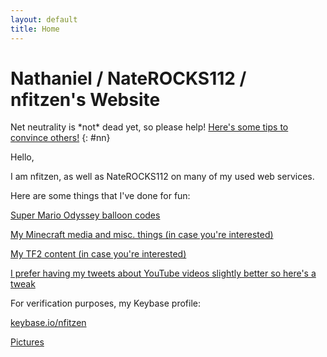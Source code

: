 ```yaml
---
layout: default
title: Home
---
```


# Nathaniel / NateROCKS112 / nfitzen's Website

Net neutrality is \*not\* dead yet, so please help! [Here's some tips to convince others!](netneutrality)
{: #nn}

Hello,

I am nfitzen, as well as NateROCKS112 on many of my used web services.

Here are some things that I've done for fun:

[Super Mario Odyssey balloon codes](smoballooncodes/)

[My Minecraft media and misc. things (in case you're interested)](mc-content/)

[My TF2 content (in case you're interested)](tf2-content)

[I prefer having my tweets about YouTube videos slightly better so here's a tweak](like-tweet-generator/)

For verification purposes, my Keybase profile:

<a target="_blank" href="//keybase.io/nfitzen">keybase.io/nfitzen</a>


[Pictures](/pictures/)